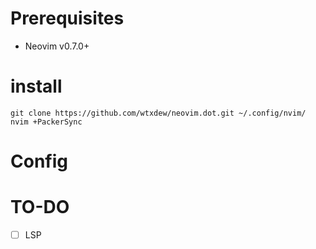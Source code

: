 # Prerequisites
- Neovim v0.7.0+

# install 
```
git clone https://github.com/wtxdew/neovim.dot.git ~/.config/nvim/
nvim +PackerSync
```

# Config

# TO-DO
- [ ] LSP
